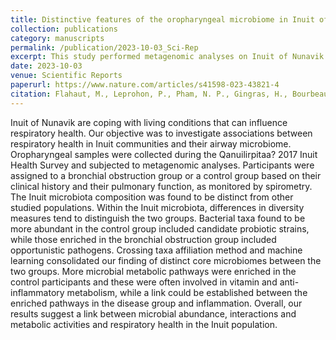 ```yaml
---
title: Distinctive features of the oropharyngeal microbiome in Inuit of Nunavik and correlations of mild to moderate bronchial obstruction with dysbiosis
collection: publications
category: manuscripts
permalink: /publication/2023-10-03_Sci-Rep
excerpt: This study performed metagenomic analyses on Inuit of Nunavik's oropharyngeal samples 
date: 2023-10-03
venue: Scientific Reports
paperurl: https://www.nature.com/articles/s41598-023-43821-4
citation: Flahaut, M., Leprohon, P., Pham, N. P., Gingras, H., Bourbeau, J., Papadopoulou, B., Maltais, F. & Ouellette, M. (2023). &quot;Distinctive features of the oropharyngeal microbiome in Inuit of Nunavik and correlations of mild to moderate bronchial obstruction with dysbiosis&quot. <i>Scientific Reports</i>, 13(1), 16622.
---
```


Inuit of Nunavik are coping with living conditions that can influence respiratory health. Our objective was to investigate associations between respiratory health in Inuit communities and their airway microbiome. Oropharyngeal samples were collected during the Qanuilirpitaa? 2017 Inuit Health Survey and subjected to metagenomic analyses. Participants were assigned to a bronchial obstruction group or a control group based on their clinical history and their pulmonary function, as monitored by spirometry. The Inuit microbiota composition was found to be distinct from other studied populations. Within the Inuit microbiota, differences in diversity measures tend to distinguish the two groups. Bacterial taxa found to be more abundant in the control group included candidate probiotic strains, while those enriched in the bronchial obstruction group included opportunistic pathogens. Crossing taxa affiliation method and machine learning consolidated our finding of distinct core microbiomes between the two groups. More microbial metabolic pathways were enriched in the control participants and these were often involved in vitamin and anti-inflammatory metabolism, while a link could be established between the enriched pathways in the disease group and inflammation. Overall, our results suggest a link between microbial abundance, interactions and metabolic activities and respiratory health in the Inuit population.